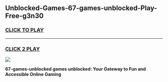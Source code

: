
## Unblocked-Games-67-games-unblocked-Play-Free-g3n30
<h3>
<a href="https://premium76.site?title=67-games-unblocked&ref=23A">CLICK TO PLAY</a></h3>
<hr>

<h3>
<a href="https://premium76.site?title=67-games-unblocked&ref=23A">CLICK 2 PLAY</a>
  
</h3>

<a href="https://premium76.site?title=67-games-unblocked&ref=23A"><img src="https://clearcache.store/games.png"></a>


**67-games-unblocked games unblocked: Your Gateway to Fun and Accessible Online Gaming**
